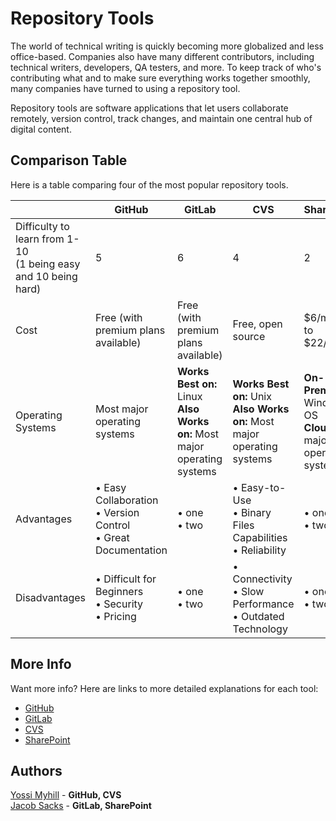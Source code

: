 # Repository Tools
The world of technical writing is quickly becoming more globalized and less office-based. Companies also have many different contributors, including technical writers, developers, QA testers, and more. To keep track of who's contributing what and to make sure everything works together smoothly, many companies have turned to using a repository tool.  

Repository tools are software applications that let users collaborate remotely, version control, track changes, and maintain one central hub of digital content.

## Comparison Table
Here is a table comparing four of the most popular repository tools.

|                                                                   | GitHub                    | GitLab                    | CVS                       | SharePoint                |
|-------------------------------------------------------------------|---------------------------|---------------------------|---------------------------|---------------------------|
| Difficulty to learn from 1-10<br>(1 being easy and 10 being hard) | 5                         | 6                         | 4                         | 2                         |
| Cost                                                              | Free (with premium plans available)                         | Free (with premium plans available)                         | Free, open source                       | $6/month to $22/month                         |
| Operating Systems                                                       | Most major operating systems                        | **Works Best on:** Linux<br>**Also Works on:** Most major operating systems                        | **Works Best on:** Unix<br>**Also Works on:** Most major operating systems                        | **On-Premises:** Windows OS<br> **Cloud:** All major operating systems                        |
| Advantages                                                        | &bull; Easy Collaboration<br> &bull; Version Control<br> &bull; Great Documentation | &bull; one<br> &bull; two | &bull; Easy-to-Use<br> &bull; Binary Files Capabilities<br> &bull; Reliability | &bull; one<br> &bull; two |
| Disadvantages                                                     | &bull; Difficult for Beginners<br> &bull; Security<br> &bull; Pricing | &bull; one<br> &bull; two | &bull; Connectivity<br> &bull; Slow Performance<br> &bull; Outdated Technology | &bull; one<br> &bull; two |
## More Info
Want more info? Here are links to more detailed explanations for each tool:
- [GitHub](./GitHub.md)
- [GitLab](./GitLab.md)
- [CVS](./CVS.md)
- [SharePoint](./SharePoint.md)
## Authors
[Yossi Myhill](www.linkedin.com/in/yossi-myhill-320027163) - **GitHub, CVS**  
[Jacob Sacks]() - **GitLab, SharePoint**
